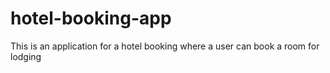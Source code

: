 # hotel-booking-app
This is an application for a hotel booking where a user can book a room for lodging
